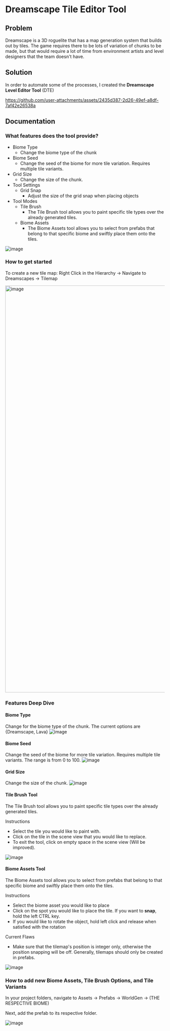 # Dreamscape Tile Editor Tool

## Problem
Dreamscape is a 3D roguelite that has a map generation system that builds out by tiles. The game requires there to be lots of variation of chunks to be made, but that would require a lot of time from environment artists and level designers that the team doesn't have.

## Solution
In order to automate some of the processes, I created the **Dreamscape Level Editor Tool** (DTE)

https://github.com/user-attachments/assets/2435d387-2d26-49ef-a8df-7af42e26538a

## Documentation

### What features does the tool provide?
- Biome Type
  - Change the biome type of the chunk  
- Biome Seed
  - Change the seed of the biome for more tile variation. Requires multiple tile variants.
- Grid Size
  - Change the size of the chunk.
- Tool Settings
  - Grid Snap
    - Adjust the size of the grid snap when placing objects
- Tool Modes
  - Tile Brush
    - The Tile Brush tool allows you to paint specific tile types over the already generated tiles.
  - Biome Assets
    - The Biome Assets tool allows you to select from prefabs that belong to that specific biome and swiftly place them onto the tiles.

![image](https://github.com/user-attachments/assets/b27304e9-7082-4142-9efa-37712a36a688)

### How to get started
To create a new tile map:
Right Click in the Hierarchy -> Navigate to Dreamscapes -> Tilemap

<img width="1280" alt="image" src="https://github.com/user-attachments/assets/11d8c327-42ff-4771-9377-5eed36ad958f">

### Features Deep Dive

#### Biome Type
Change for the biome type of the chunk. The current options are {Dreamscape, Lava}
![image](https://github.com/user-attachments/assets/424a03be-457d-4bef-a127-60e5625e5495)

#### Biome Seed
Change the seed of the biome for more tile variation. Requires multiple tile variants. The range is from 0 to 100.
![image](https://github.com/user-attachments/assets/ea25439d-f54c-495d-a36c-d023833d4201)

#### Grid Size
Change the size of the chunk.
![image](https://github.com/user-attachments/assets/35e57546-9206-439e-a013-cddb1b03370d)

#### Tile Brush Tool
The Tile Brush tool allows you to paint specific tile types over the already generated tiles.

Instructions
- Select the tile you would like to paint with.
- Click on the tile in the scene view that you would like to replace.
- To exit the tool, click on empty space in the scene view (Will be improved).

![image](https://github.com/user-attachments/assets/c9bdda6a-2d4d-4fe1-adce-3fdad8e3e725)

#### Biome Assets Tool
The Biome Assets tool allows you to select from prefabs that belong to that specific biome and swiftly place them onto the tiles.

Instructions
- Select the biome asset you would like to place
- Click on the spot you would like to place the tile. If you want to **snap**, hold the left CTRL key.
- If you would like to rotate the object, hold left click and release when satisfied with the rotation

Current Flaws
- Make sure that the tilemap's position is integer only, otherwise the position snapping will be off. Generally, tilemaps should only be created in prefabs.

![image](https://github.com/user-attachments/assets/5e07a79a-f98f-40b5-bf5f-18fc1a1e5430)

### How to add new Biome Assets, Tile Brush Options, and Tile Variants
In your project folders, navigate to Assets -> Prefabs -> WorldGen -> (THE RESPECTIVE BIOME)

Next, add the prefab to its respective folder.

![image](https://github.com/user-attachments/assets/5da3b6f1-dc13-4e3a-bd5f-3b798260a8de)




